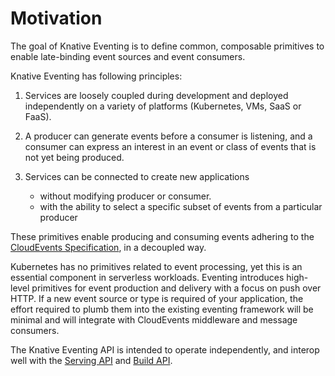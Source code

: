 # Motivation

The goal of Knative Eventing is to define common, composable primitives to
enable late-binding event sources and event consumers.

<!-- TODO(n3wscott): [Why late-binding] -->

Knative Eventing has following principles:

1. Services are loosely coupled during development and deployed independently
  on a variety of platforms (Kubernetes, VMs, SaaS or FaaS).

1. A producer can generate events before a consumer is listening, and a
  consumer can express an interest in an event or class of events that is not
  yet being produced.

1. Services can be connected to create new applications
    * without modifying producer or consumer.
    * with the ability to select a specific subset of events from a particular
      producer

These primitives enable producing and consuming events adhering to the
[CloudEvents Specification](https://github.com/cloudevents/spec), in a
decoupled way.

Kubernetes has no primitives related to event processing, yet this is an
essential component in serverless workloads. Eventing introduces high-level
primitives for event production and delivery with a focus on push over HTTP. If
a new event source or type is required of your application, the effort required
to plumb them into the existing eventing framework will be minimal and will
integrate with CloudEvents middleware and message consumers.

The Knative Eventing API is intended to operate independently, and interop
well with the [Serving API](https://github.com/knative/serving) and [Build
API](https://github.com/knative/build).
